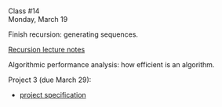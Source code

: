 <div class="lecture1">

<div class="column_date">
<p markdown="block">

 <br> 
Class #14<br> 
Monday, March 19
</p>
</div>
<div class="column_materials">
<p markdown="block">

Finish recursion: generating sequences.

[Recursion lecture notes](notes/lecture03_Recursion.pdf)


Algorithmic performance analysis: how efficient is an algorithm.  

</p>
</div>

<div class="column_assign">
<p markdown="block">



Project 3 (due March 29): <br>

- [project specification](hwk/proj3.pdf)



</p>
</div>

</div>
